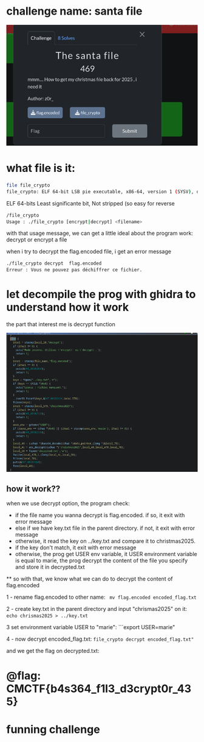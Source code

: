 # challenge name: santa file

![](../images/santa_file.png)

# what file is it:
```bash
file file_crypto 
file_crypto: ELF 64-bit LSB pie executable, x86-64, version 1 (SYSV), dynamically linked, interpreter /lib64/ld-linux-x86-64.so.2, BuildID[sha1]=5d2f6456da9ee4bcf0c7347df9d23229fdd9ccb3, for GNU/Linux 3.2.0, not stripped
```
ELF 64-bits Least significante bit, Not stripped (so easy for reverse

```bash
/file_crypto 
Usage : ./file_crypto [encrypt|decrypt] <filename>
```
with that usage message, we can get a little ideal about the program work:
decrypt or encrypt a file

when i try to decrypt the flag.encoded file, i get  an error message
``` bash
./file_crypto decrypt  flag.encoded 
Erreur : Vous ne pouvez pas déchiffrer ce fichier.
```
# let decompile  the prog  with ghidra to understand how it work
the part that interest me is decrypt function

![](../images/decrypt_part.png)
## how it work??
when we use decrypt option, the program check:
- if the file name you wanna  decrypt is flag.encoded. if so, it exit with error message
- else if we have  key.txt file in the parent directory. if not, it exit with error message
- otherwise, it read the key on ../key.txt and compare it to christmas2025.
- if the key don't match, it exit with error  message
- otherwise, the prog get USER env variable, it USER environment variable is equal to  marie, the prog  decrypt the content of the file you specify and store it in decrypted.txt


** so with that, we know what we can do to decrypt the content of flag.encoded

1 - rename flag.encoded to other name: ``` mv flag.encoded encoded_flag.txt```

2 - create key.txt in the parent directory and input "chrismas2025" on it: ``` echo chrismas2025 > ../key.txt```

3 set environment variable USER to "marie": ```export USER=marie"

4 - now decrypt encoded_flag.txt: ```file_crypto decrypt encoded_flag.txt"```


and we get the flag on decrypted.txt:
# @flag: CMCTF{b4s364_f1l3_d3crypt0r_435}
# funning challenge

  
